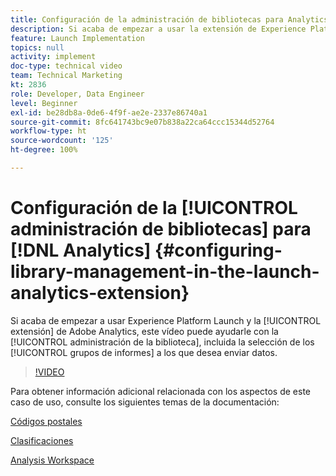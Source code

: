 ```yaml
---
title: Configuración de la administración de bibliotecas para Analytics
description: Si acaba de empezar a usar la extensión de Experience Platform Launch para Adobe Analytics, este vídeo puede ayudarle con la parte de la configuración de administración de la biblioteca, incluida la selección de los grupos de informes a los que desea enviar datos.
feature: Launch Implementation
topics: null
activity: implement
doc-type: technical video
team: Technical Marketing
kt: 2836
role: Developer, Data Engineer
level: Beginner
exl-id: be28db8a-0de6-4f9f-ae2e-2337e86740a1
source-git-commit: 8fc641743bc9e07b838a22ca64ccc15344d52764
workflow-type: ht
source-wordcount: '125'
ht-degree: 100%

---
```


# Configuración de la [!UICONTROL administración de bibliotecas] para [!DNL Analytics] {#configuring-library-management-in-the-launch-analytics-extension}

Si acaba de empezar a usar Experience Platform Launch y la [!UICONTROL extensión] de Adobe Analytics, este vídeo puede ayudarle con la [!UICONTROL administración de la biblioteca], incluida la selección de los [!UICONTROL grupos de informes] a los que desea enviar datos.

>[!VIDEO](https://video.tv.adobe.com/v/27092/?quality=12&learn=on)

Para obtener información adicional relacionada con los aspectos de este caso de uso, consulte los siguientes temas de la documentación:

[Códigos postales](https://experienceleague.adobe.com/docs/analytics/components/dimensions/zip-code.html?lang=es)

[Clasificaciones](https://experienceleague.adobe.com/docs/analytics/components/classifications/c-classifications.html?lang=es)

[Analysis Workspace](https://experienceleague.adobe.com/docs/analytics/analyze/analysis-workspace/analysis-workspace-features.html?lang=es)
